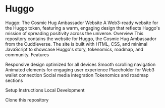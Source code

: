 # Huggo

Huggo: The Cosmic Hug Ambassador Website
A Web3-ready website for the Huggo token, featuring a warm, engaging design that reflects Huggo's mission of spreading positivity across the universe.
Overview
This repository contains the website for Huggo, the Cosmic Hug Ambassador from the Cuddleverse. The site is built with HTML, CSS, and minimal JavaScript to showcase Huggo's story, tokenomics, roadmap, and community.
Features

Responsive design optimized for all devices
Smooth scrolling navigation
Animated elements for engaging user experience
Placeholder for Web3 wallet connection
Social media integration
Tokenomics and roadmap sections

Setup Instructions
Local Development

Clone this repository
